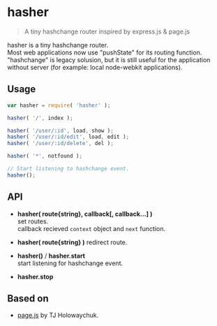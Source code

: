 hasher
======

> A tiny hashchange router inspired by express.js & page.js

hasher is a tiny hashchange router.  
Most web applications now use "pushState" for its routing function.  
"hashchange" is legacy solusion, but it is still useful for the application without server 
(for example: local node-webkit applications).


Usage
-----

```javascript
var hasher = require( 'hasher' );

hasher( '/', index );

hasher( '/user/:id', load, show );
hasher( '/user/:id/edit', load, edit );
hasher( '/user/:id/delete', del );

hasher( '*', notfound );

// Start listening to hashchange event.
hasher();
```


API
---

 * **hasher( route{string}, callback[, callback...] )**  
   set routes.  
   callback recieved `context` object and `next` function.

 * **hasher( route{string} )**
   redirect route.

 * **hasher()** / **hasher.start**  
   start listening for hashchange event.

 * **hasher.stop**


Based on
--------

 * [page.js](https://github.com/visionmedia/page.js) by TJ Holowaychuk.
